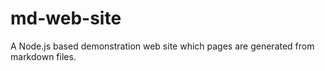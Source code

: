 # md-web-site
A Node.js based demonstration web site which pages are generated from markdown files.
